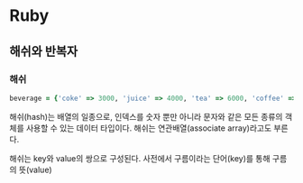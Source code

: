 
# Ruby
## 해쉬와 반복자
### 해쉬
```ruby
beverage = {'coke' => 3000, 'juice' => 4000, 'tea' => 6000, 'coffee' => 5000}
```
해쉬(hash)는 배열의 일종으로, 인덱스를 숫자 뿐만 아니라 문자와 같은 모든 종류의 객체를 사용할 수 있는 데이터 타입이다. 해쉬는 연관배열(associate array)라고도 부른다.

해쉬는 key와 value의 쌍으로 구성된다. 사전에서 구름이라는 단어(key)를 통해 구름의 뜻(value)
<!--stackedit_data:
eyJoaXN0b3J5IjpbMTg3NTE1NDEwXX0=
-->